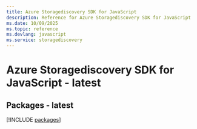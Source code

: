 ```yaml
---
title: Azure Storagediscovery SDK for JavaScript
description: Reference for Azure Storagediscovery SDK for JavaScript
ms.date: 10/09/2025
ms.topic: reference
ms.devlang: javascript
ms.service: storagediscovery
---
```

# Azure Storagediscovery SDK for JavaScript - latest
## Packages - latest
[!INCLUDE [packages](storagediscovery-index.md)]